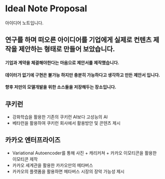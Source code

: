 # Ideal Note Proposal
아이디어 노트입니다. 

## 연구를 하며 떠오른 아이디어를 기업에게 실제로 컨텐츠 제작을 제안하는 형태로 만들어 보았습니다.
#### 기업과 계약을 체결해야한다는 마음으로 제안서를 제작했습니다.
#### 데이터가 없기에 구현은 불가능 하지만 충분히 가능하다고 생각하고 만든 제안서 입니다.
#### 향후 저만의 모델개발을 위한 소스들을 저장해두는 장소입니다.

## 쿠키런
* 강화학습을 활용한 기존의 쿠키런 AI보다 고성능의 AI
* 베타런을 활용하여 쿠키런 회사에서 활용방안 및 콘텐츠 제시

## 카카오 엔터프라이즈
* Variational Autoencoder를 통해 사진 + 캐리커쳐 + 카카오 이모티콘을 활용한 이모티콘 제작
* 카카오 세계관을 활용한 카카오만의 메타버스
* 카카오의 플랫폼을 활용하면 메타버스 시장의 장악 가능성 제시 

